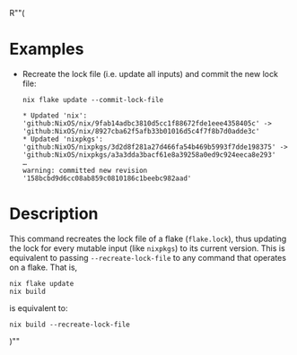 R""(

# Examples

* Recreate the lock file (i.e. update all inputs) and commit the new
  lock file:

  ```console
  nix flake update --commit-lock-file
  ```

      * Updated 'nix': 'github:NixOS/nix/9fab14adbc3810d5cc1f88672fde1eee4358405c' -> 'github:NixOS/nix/8927cba62f5afb33b01016d5c4f7f8b7d0adde3c'
      * Updated 'nixpkgs': 'github:NixOS/nixpkgs/3d2d8f281a27d466fa54b469b5993f7dde198375' -> 'github:NixOS/nixpkgs/a3a3dda3bacf61e8a39258a0ed9c924eeca8e293'
      …
      warning: committed new revision '158bcbd9d6cc08ab859c0810186c1beebc982aad'

# Description

This command recreates the lock file of a flake (`flake.lock`), thus
updating the lock for every mutable input (like `nixpkgs`) to its
current version. This is equivalent to passing `--recreate-lock-file`
to any command that operates on a flake. That is,

```console
nix flake update
nix build
```

is equivalent to:

```console
nix build --recreate-lock-file
```

)""
